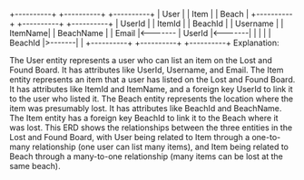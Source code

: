 +----------+         +----------+         +----------+
|   User   |         |   Item   |         |   Beach  |
+----------+         +----------+         +----------+
|   UserId |         |  ItemId  |         |  BeachId |
| Username |         | ItemName|         | BeachName |
|   Email  |<------- |   UserId |<-------|          |
|          |         | BeachId  |>-------|          |
+----------+         +----------+         +----------+
Explanation:

The User entity represents a user who can list an item on the Lost and Found Board. It has attributes like UserId, Username, and Email.
The Item entity represents an item that a user has listed on the Lost and Found Board. It has attributes like ItemId and ItemName, and a foreign key UserId to link it to the user who listed it.
The Beach entity represents the location where the item was presumably lost. It has attributes like BeachId and BeachName. The Item entity has a foreign key BeachId to link it to the Beach where it was lost.
This ERD shows the relationships between the three entities in the Lost and Found Board, with User being related to Item through a one-to-many relationship (one user can list many items), and Item being related to Beach through a many-to-one relationship (many items can be lost at the same beach).